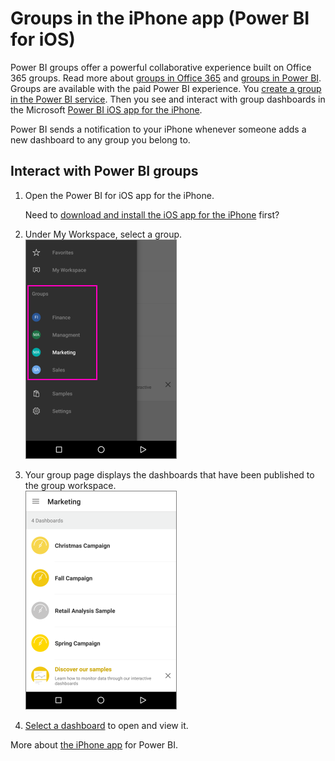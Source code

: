 <properties 
   pageTitle="Groups in the iPhone app"
   description="Groups in the iPhone app (Power BI for iOS)"
   services="powerbi" 
   documentationCenter="" 
   authors="maggiesMSFT" 
   manager="mblythe" 
   editor=""
   tags=""
   qualityFocus="no"
   qualityDate=""/>
 
<tags
   ms.service="powerbi"
   ms.devlang="NA"
   ms.topic="article"
   ms.tgt_pltfrm="NA"
   ms.workload="powerbi"
   ms.date="04/27/2016"
   ms.author="maggies"/>

# Groups in the iPhone app (Power BI for iOS)  

Power BI groups offer a powerful collaborative experience built on Office 365 groups. Read more about [groups in Office 365](https://support.office.com/Article/Find-help-about-Groups-in-Office-365-7a9b321f-b76a-4d53-b98b-a2b0b7946de1) and [groups in Power BI](powerbi-service-create-a-group-in-power-bi.md). Groups are available with the paid Power BI experience. You [create a group in the Power BI service](powerbi-service-create-a-group-in-power-bi.md). Then you see and interact with group dashboards in the Microsoft [Power BI iOS app for the iPhone](powerbi-mobile-ipad-app-get-started.md). 

Power BI sends a notification to your iPhone whenever someone adds a new dashboard to any group you belong to. 

## Interact with Power BI groups  
1.  Open the Power BI for iOS app for the iPhone. 

    Need to [download and install the iOS app for the iPhone](http://go.microsoft.com/fwlink/?LinkId=522062) first?

2.  Under My Workspace, select a group.  
    ![](media/powerbi-mobile-groups-in-the-iphone-app-groups/PBI_iPh_Groups.png)

3.  Your group page displays the dashboards that have been published to the group workspace.  
    ![](media/powerbi-mobile-groups-in-the-iphone-app-groups/PBI_iPh_GroupDashes.png)

4.  [Select a dashboard](powerbi-mobile-dashboards-in-the-iphone-app.md) to open and view it.

More about [the iPhone app](powerbi-mobile-iphone-app-get-started.md) for Power BI.  
